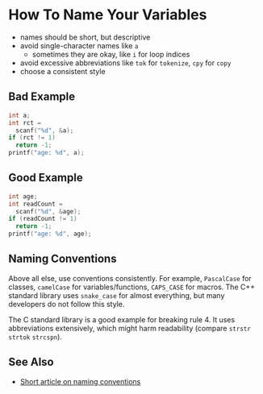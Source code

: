 # How To Name Your Variables

- names should be short, but descriptive
- avoid single-character names like `a`
  - sometimes they are okay, like `i` for loop indices
- avoid excessive abbreviations like `tok` for `tokenize`, `cpy` for `copy`
- choose a consistent style

<!-- inline -->
## Bad Example
```c
int a;
int rct =
  scanf("%d", &a);
if (rct != 1)
  return -1;
printf("age: %d", a);
```

<!-- inline -->
## Good Example
```c
int age;
int readCount =
  scanf("%d", &age);
if (readCount != 1)
  return -1;
printf("age: %d", age);
```

## Naming Conventions
Above all else, use conventions consistently.
For example, `PascalCase` for classes, `camelCase` for variables/functions, `CAPS_CASE` for macros.
The C++ standard library uses `snake_case` for almost everything, but many developers do not follow this style.

The C standard library is a good example for breaking rule 4. It uses abbreviations extensively, which might harm readability (compare `strstr` `strtok` `strcspn`).

## See Also
- [Short article on naming conventions](https://www.theserverside.com/feature/A-guide-to-common-variable-naming-conventions)
